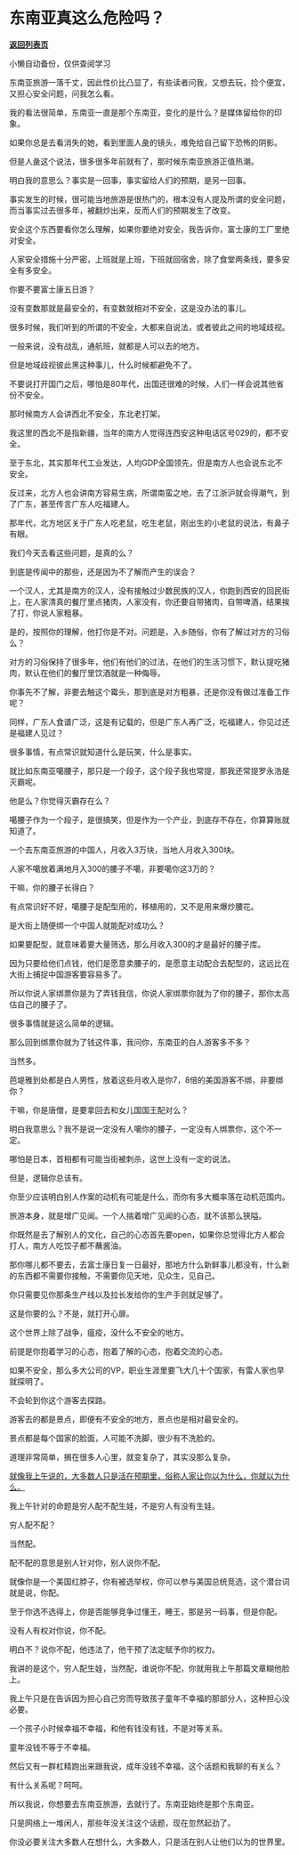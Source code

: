 # 东南亚真这么危险吗？

[**返回列表页**](/gzh/记忆承载3)

小懒自动备份，仅供查阅学习

东南亚旅游一落千丈，因此性价比凸显了，有些读者问我，又想去玩，捡个便宜，又担心安全问题，问我怎么看。

我的看法很简单，东南亚一直是那个东南亚，变化的是什么？是媒体留给你的印象。  

如果你总是去看消失的她，看到里面人彘的镜头，难免给自己留下恐怖的阴影。

但是人彘这个说法，很多很多年前就有了，那时候东南亚旅游正值热潮。

明白我的意思么？事实是一回事，事实留给人们的预期，是另一回事。  

事实发生的时候，很可能当地旅游是很热门的，根本没有人提及所谓的安全问题，而当事实过去很多年，被翻炒出来，反而人们的预期发生了改变。

安全这个东西要看你怎么理解，如果你要绝对安全，我告诉你，富士康的工厂里绝对安全。  

人家安全措施十分严密，上班就是上班，下班就回宿舍，除了食堂两条线，要多安全有多安全。

你要不要富士康五日游？

没有变数那就是最安全的，有变数就相对不安全，这是没办法的事儿。  

很多时候，我们听到的所谓的不安全，大都来自说法，或者彼此之间的地域歧视。  

一般来说，没有战乱，通航班，就都是人可以去的地方。  

但是地域歧视彼此黑这种事儿，什么时候都避免不了。  

不要说打开国门之后，哪怕是80年代，出国还很难的时候，人们一样会说其他省份不安全。  

那时候南方人会讲西北不安全，东北老打架。

我这里的西北不是指新疆，当年的南方人觉得连西安这种电话区号029的，都不安全。  

至于东北，其实那年代工业发达，人均GDP全国领先，但是南方人也会说东北不安全。  

反过来，北方人也会讲南方容易生病，所谓南蛮之地，去了江浙沪就会得潮气，到了广东，甚至传言广东人吃福建人。  

那年代，北方地区关于广东人吃老鼠，吃生老鼠，刚出生的小老鼠的说法，有鼻子有眼。  

我们今天去看这些问题，是真的么？  

到底是传闻中的那些，还是因为不了解而产生的误会？  

一个汉人，尤其是南方的汉人，没有接触过少数民族的汉人，你跑到西安的回民街上，在人家清真的餐厅里点猪肉，人家没有，你还要自带猪肉，自带啤酒，结果挨了打，你说人家粗暴。  

是的，按照你的理解，他打你是不对。问题是，入乡随俗，你有了解过对方的习俗么？  

对方的习俗保持了很多年，他们有他们的过法，在他们的生活习惯下，默认提吃猪肉，默认在他们的餐厅里饮酒就是一种侮辱。  

你事先不了解，非要去触这个霉头，那到底是对方粗暴，还是你没有做过准备工作呢？  

同样，广东人食谱广泛，这是有记载的，但是广东人再广泛，吃福建人，你见过还是福建人见过？  

很多事情，有点常识就知道什么是玩笑，什么是事实。  

就比如东南亚噶腰子，那只是一个段子，这个段子我也常提，那我还常提罗永浩是灭霸呢。

他是么？你觉得灭霸存在么？  

噶腰子作为一个段子，是很搞笑，但是作为一个产业，到底存不存在，你算算账就知道了。  

一个去东南亚旅游的中国人，月收入3万块，当地人月收入300块。

人家不噶放着满地月入300的腰子不噶，非要噶你这3万的？  

干嘛，你的腰子长得白？

有点常识好不好，噶腰子是配型用的，移植用的，又不是用来爆炒腰花。  

是大街上随便绑一个中国人就能配对成功么？  

如果要配型，就意味着要大量筛选，那么月收入300的才是最好的腰子库。  

因为只要给他们点钱，他们是愿意卖腰子的，是愿意主动配合去配型的，这远比在大街上捕捉中国游客要容易多了。  

所以你说人家绑票你是为了弄钱我信，你说人家绑票你就为了你的腰子，那你太高估自己的腰子了。  

很多事情就是这么简单的逻辑。  

那么回到绑票你就为了钱这件事，我问你，东南亚的白人游客多不多？  

当然多。  

芭堤雅到处都是白人男性，放着这些月收入是你7，8倍的美国游客不绑，非要绑你？

干嘛，你是唐僧，是要拿回去和女儿国国王配对么？  

明白我意思么？我不是说一定没有人噶你的腰子，一定没有人绑票你，这个不一定。  

哪怕是日本，首相都有可能当街被刺杀，这世上没有一定的说法。

但是，逻辑你总该有。

你至少应该明白别人作案的动机有可能是什么，而你有多大概率落在动机范围内。  

旅游本身，就是增广见闻。一个人揣着增广见闻的心态，就不该那么狭隘。  

你既然是去了解别人的文化，自己的心态首先要open，如果你总觉得北方人都会打人，南方人吃饺子都不蘸酱油。

那你哪儿都不要去，去富士康日复一日最好，那地方什么新鲜事儿都没有，什么新的东西都不需要你接触，不需要你见天地，见众生，见自己。

你只需要见你那条生产线以及拉长发给你的生产手则就足够了。

这是你要的么？不是，就打开心扉。  

这个世界上除了战争，瘟疫，没什么不安全的地方。  

前提是你抱着学习的心态，抱着了解的心态，抱着交流的心态。  

如果不安全，那么多大公司的VP，职业生涯里要飞大几十个国家，有雷人家也早就探明了。

不会轮到你这个游客去探路。  

游客去的都是景点，即便有不安全的地方，景点也是相对最安全的。

景点都是每个国家的脸面，人可能不洗脚，很少有不洗脸的。

道理非常简单，搁在很多人心里，就变复杂了，其实没那么复杂。

[就像我上午说的，大多数人只是活在预期里，俗称人家让你以为什么，你就以为什么。](http://mp.weixin.qq.com/s?__biz=MzU0MjYwNDU2Mw==&mid=2247511902&idx=1&sn=6de06a6caceae5388c5d9fbe25f31ce2&chksm=fb1ac322cc6d4a34f7e2217709d29067c414e63087b4933a5a196a22dc41128fdc983443bf65&scene=21#wechat_redirect)

我上午针对的命题是穷人配不配生娃，不是穷人有没有生娃。  

穷人配不配？

当然配。

配不配的意思是别人针对你，别人说你不配。  

就像你是一个美国红脖子，你有被选举权，你可以参与美国总统竞选，这个潜台词就是说，你配。

至于你选不选得上，你是否能够竞争过懂王，睡王，那是另一码事，但是你配。  

没有人有权对你说，你不配。

明白不？说你不配，他违法了，他干预了法定赋予你的权力。  

我讲的是这个，穷人配生娃，当然配，谁说你不配，你就用我上午那篇文章糊他脸上。  

我上午只是在告诉因为担心自己穷而导致孩子童年不幸福的那部分人，这种担心没必要。  

一个孩子小时候幸福不幸福，和他有钱没有钱，不是对等关系。

童年没钱不等于不幸福。

然后又有一群杠精跑出来跟我说，成年没钱不幸福，这个话题和我聊的有关么？  

有什么关系呢？呵呵。  

所以我说，你想要去东南亚旅游，去就行了。东南亚始终是那个东南亚。  

只是网络上一堆闲人，那些年没关注这个话题，现在忽然起劲了。  

你没必要关注大多数人在想什么，大多数人，只是活在别人让他们以为的世界里。

